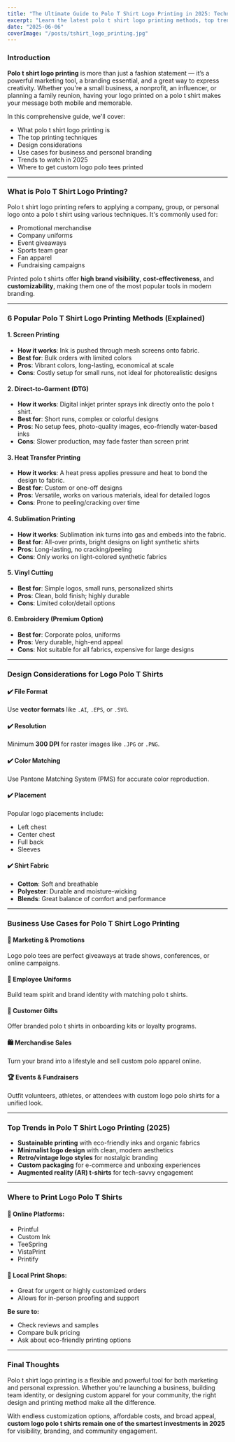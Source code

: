 ```yaml
---
title: "The Ultimate Guide to Polo T Shirt Logo Printing in 2025: Techniques, Trends & Tips"
excerpt: "Learn the latest polo t shirt logo printing methods, top trends for 2025, and smart design tips. Whether for business, events, or branding—this guide has everything you need to create high-impact custom tees."
date: "2025-06-06"
coverImage: "/posts/tshirt_logo_printing.jpg"
---
```


### Introduction

**Polo t shirt logo printing** is more than just a fashion statement — it’s a powerful marketing tool, a branding essential, and a great way to express creativity. Whether you're a small business, a nonprofit, an influencer, or planning a family reunion, having your logo printed on a polo t shirt makes your message both mobile and memorable.

In this comprehensive guide, we'll cover:

- What polo t shirt logo printing is  
- The top printing techniques  
- Design considerations  
- Use cases for business and personal branding  
- Trends to watch in 2025  
- Where to get custom logo polo tees printed  

---

### What is Polo T Shirt Logo Printing?

Polo t shirt logo printing refers to applying a company, group, or personal logo onto a polo t shirt using various techniques. It's commonly used for:

- Promotional merchandise  
- Company uniforms  
- Event giveaways  
- Sports team gear  
- Fan apparel  
- Fundraising campaigns  

Printed polo t shirts offer **high brand visibility**, **cost-effectiveness**, and **customizability**, making them one of the most popular tools in modern branding.

---

### 6 Popular Polo T Shirt Logo Printing Methods (Explained)

#### 1. Screen Printing
- **How it works**: Ink is pushed through mesh screens onto fabric.  
- **Best for**: Bulk orders with limited colors  
- **Pros**: Vibrant colors, long-lasting, economical at scale  
- **Cons**: Costly setup for small runs, not ideal for photorealistic designs  

#### 2. Direct-to-Garment (DTG)
- **How it works**: Digital inkjet printer sprays ink directly onto the polo t shirt.  
- **Best for**: Short runs, complex or colorful designs  
- **Pros**: No setup fees, photo-quality images, eco-friendly water-based inks  
- **Cons**: Slower production, may fade faster than screen print  

#### 3. Heat Transfer Printing
- **How it works**: A heat press applies pressure and heat to bond the design to fabric.  
- **Best for**: Custom or one-off designs  
- **Pros**: Versatile, works on various materials, ideal for detailed logos  
- **Cons**: Prone to peeling/cracking over time  

#### 4. Sublimation Printing
- **How it works**: Sublimation ink turns into gas and embeds into the fabric.  
- **Best for**: All-over prints, bright designs on light synthetic shirts  
- **Pros**: Long-lasting, no cracking/peeling  
- **Cons**: Only works on light-colored synthetic fabrics  

#### 5. Vinyl Cutting
- **Best for**: Simple logos, small runs, personalized shirts  
- **Pros**: Clean, bold finish; highly durable  
- **Cons**: Limited color/detail options  

#### 6. Embroidery (Premium Option)
- **Best for**: Corporate polos, uniforms  
- **Pros**: Very durable, high-end appeal  
- **Cons**: Not suitable for all fabrics, expensive for large designs  

---

### Design Considerations for Logo Polo T Shirts

#### ✔️ File Format  
Use **vector formats** like `.AI`, `.EPS`, or `.SVG`.

#### ✔️ Resolution  
Minimum **300 DPI** for raster images like `.JPG` or `.PNG`.

#### ✔️ Color Matching  
Use Pantone Matching System (PMS) for accurate color reproduction.

#### ✔️ Placement  
Popular logo placements include:
- Left chest  
- Center chest  
- Full back  
- Sleeves  

#### ✔️ Shirt Fabric  
- **Cotton**: Soft and breathable  
- **Polyester**: Durable and moisture-wicking  
- **Blends**: Great balance of comfort and performance  

---

### Business Use Cases for Polo T Shirt Logo Printing

#### 🎯 Marketing & Promotions  
Logo polo tees are perfect giveaways at trade shows, conferences, or online campaigns.

#### 👕 Employee Uniforms  
Build team spirit and brand identity with matching polo t shirts.

#### 🎁 Customer Gifts  
Offer branded polo t shirts in onboarding kits or loyalty programs.

#### 🛍️ Merchandise Sales  
Turn your brand into a lifestyle and sell custom polo apparel online.

#### 🏆 Events & Fundraisers  
Outfit volunteers, athletes, or attendees with custom logo polo shirts for a unified look.

---

### Top Trends in Polo T Shirt Logo Printing (2025)

- **Sustainable printing** with eco-friendly inks and organic fabrics  
- **Minimalist logo design** with clean, modern aesthetics  
- **Retro/vintage logo styles** for nostalgic branding  
- **Custom packaging** for e-commerce and unboxing experiences  
- **Augmented reality (AR) t-shirts** for tech-savvy engagement  

---

### Where to Print Logo Polo T Shirts

#### 🔹 Online Platforms:
- Printful  
- Custom Ink  
- TeeSpring  
- VistaPrint  
- Printify  

#### 🔹 Local Print Shops:
- Great for urgent or highly customized orders  
- Allows for in-person proofing and support  

**Be sure to:**
- Check reviews and samples  
- Compare bulk pricing  
- Ask about eco-friendly printing options  

---

### Final Thoughts

Polo t shirt logo printing is a flexible and powerful tool for both marketing and personal expression. Whether you're launching a business, building team identity, or designing custom apparel for your community, the right design and printing method make all the difference.

With endless customization options, affordable costs, and broad appeal, **custom logo polo t shirts remain one of the smartest investments in 2025** for visibility, branding, and community engagement.
